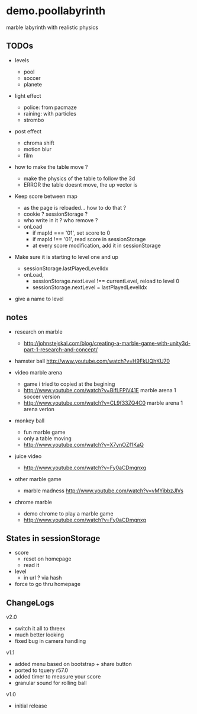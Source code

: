 demo.poollabyrinth
==================

marble labyrinth with realistic physics


## TODOs

* levels
  * pool
  * soccer
  * planete
* light effect
  * police: from pacmaze
  * raining: with particles
  * strombo
* post effect
  * chroma shift
  * motion blur
  * film

* how to make the table move ?
  * make the physics of the table to follow the 3d
  * ERROR the table doesnt move, the up vector is

* Keep score between map
  * as the page is reloaded... how to do that ?
  * cookie ? sessionStorage ?
  * who write in it ? who remove ?
  * onLoad 
    * if mapId === '01', set score to 0
    * if mapId !== '01', read score in sessionStorage
    * at every score modification, add it in sessionStorage

* Make sure it is starting to level one and up
  * sessionStorage.lastPlayedLevelIdx
  * onLoad, 
    * sessionStorage.nextLevel  !== currentLevel, reload to level 0
    * sessionStorage.nextLevel  = lastPlayedLevelIdx
  

* give a name to level

## notes
* research on marble
  * http://johnstejskal.com/blog/creating-a-marble-game-with-unity3d-part-1-research-and-concept/
* hamster ball http://www.youtube.com/watch?v=H9FkUQhKU70

* video marble arena
  * game i tried to copied at the begining
  * http://www.youtube.com/watch?v=BifLFPiV41E marble arena 1 soccer version
  * http://www.youtube.com/watch?v=CL9f33ZQ4C0 marble arena 1 arena verion
* monkey ball
  * fun marble game
  * only a table moving
  * http://www.youtube.com/watch?v=X7ynOZf1KaQ
* juice video
  * http://www.youtube.com/watch?v=Fy0aCDmgnxg
* other marble game
  * marble madness http://www.youtube.com/watch?v=vMYibbzJlVs
* chrome marble
  * demo chrome to play a marble game
  * http://www.youtube.com/watch?v=Fy0aCDmgnxg

## States in sessionStorage
* score
  * reset on homepage
  * read it 
* level
  * in url ? via hash
* force to go thru homepage

## ChangeLogs

v2.0
* switch it all to threex
* much better looking
* fixed bug in camera handling

v1.1
* added menu based on bootstrap + share button
* ported to tquery r57.0
* added timer to measure your score
* granular sound for rolling ball

v1.0
* initial release
